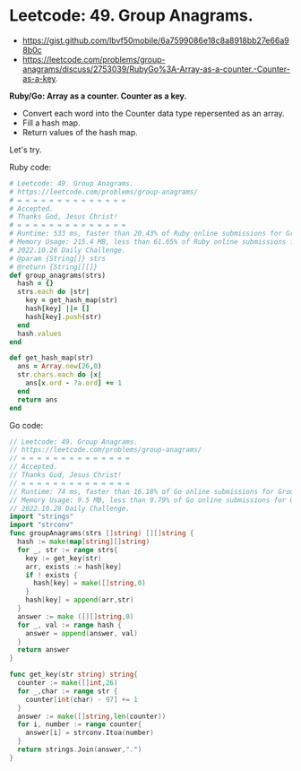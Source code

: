 # Leetcode: 49. Group Anagrams.

- https://gist.github.com/lbvf50mobile/6a7599086e18c8a8918bb27e66a98b0c
- https://leetcode.com/problems/group-anagrams/discuss/2753039/RubyGo%3A-Array-as-a-counter.-Counter-as-a-key.

**Ruby/Go: Array as a counter. Counter as a key.**

- Convert each word into the Counter data type repersented as an array.
- Fill a hash map.
- Return values of the hash map.

Let's try.


Ruby code:
```Ruby
# Leetcode: 49. Group Anagrams.
# https://leetcode.com/problems/group-anagrams/
# = = = = = = = = = = = = = =
# Accepted.
# Thanks God, Jesus Christ!
# = = = = = = = = = = = = = =
# Runtime: 533 ms, faster than 20.43% of Ruby online submissions for Group Anagrams.
# Memory Usage: 215.4 MB, less than 61.65% of Ruby online submissions for Group Anagrams.
# 2022.10.28 Daily Challenge.
# @param {String[]} strs
# @return {String[][]}
def group_anagrams(strs)
  hash = {}
  strs.each do |str|
    key = get_hash_map(str)
    hash[key] ||= []
    hash[key].push(str)
  end
  hash.values
end

def get_hash_map(str)
  ans = Array.new(26,0)
  str.chars.each do |x|
    ans[x.ord - ?a.ord] += 1
  end
  return ans
end
```
Go code:
```Go
// Leetcode: 49. Group Anagrams.
// https://leetcode.com/problems/group-anagrams/
// = = = = = = = = = = = = = =
// Accepted.
// Thanks God, Jesus Christ!
// = = = = = = = = = = = = = =
// Runtime: 74 ms, faster than 16.18% of Go online submissions for Group Anagrams.
// Memory Usage: 9.5 MB, less than 9.79% of Go online submissions for Group Anagrams.
// 2022.10.28 Daily Challenge.
import "strings"
import "strconv"
func groupAnagrams(strs []string) [][]string {
  hash := make(map[string][]string)
  for _, str := range strs{
    key := get_key(str)
    arr, exists := hash[key]
    if ! exists {
      hash[key] = make([]string,0)
    }
    hash[key] = append(arr,str)
  }
  answer := make ([][]string,0)
  for _, val := range hash {
    answer = append(answer, val)
  }
  return answer
}

func get_key(str string) string{
  counter := make([]int,26)
  for _,char := range str {
    counter[int(char) - 97] += 1
  }
  answer := make([]string,len(counter))
  for i, number := range counter{
    answer[i] = strconv.Itoa(number)
  }
  return strings.Join(answer,".")
}
```
